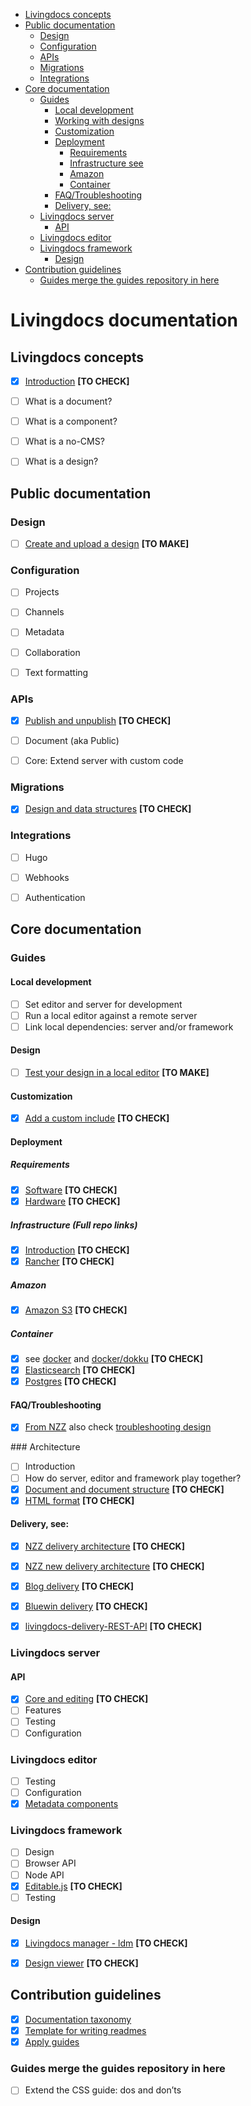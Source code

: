- [Livingdocs concepts](#livingdocs-concepts)
- [Public documentation](#public-documentation)
  - [Design](#design)
  - [Configuration](#configuration)
  - [APIs](#apis)
  - [Migrations](#migrations)
  - [Integrations](#integrations)
- [Core documentation](#core-documentation)
  - [Guides](#guides)
    - [Local development](#local-development)
    - [Working with designs](#working-with-designs)
    - [Customization](#customization)
    - [Deployment](#deployment)
      - [Requirements](#requirements)
      - [Infrastructure see](#infrastructure-see)
      - [Amazon](#amazon)
      - [Container](#container)
    - [FAQ/Troubleshooting](#faqtroubleshooting)
    - [Delivery, see:](#delivery-see)
  - [Livingdocs server](#livingdocs-server)
    - [API](#api)
  - [Livingdocs editor](#livingdocs-editor)
  - [Livingdocs framework](#livingdocs-framework)
    - [Design](#design-1)
- [Contribution guidelines](#contribution-guidelines)
  - [Guides merge the guides repository in here](#guides-merge-the-guides-repository-in-here)




# Livingdocs documentation




## Livingdocs concepts

- [x] [Introduction](./livingdocs-concepts/introduction.md) **[TO CHECK]**
- [ ] What is a document?
- [ ] What is a component?
- [ ] What is a no-CMS?
- [ ] What is a design?




## Public documentation


### Design

- [ ] [Create and upload a design](./livingdocs-documentation/design)  **[TO MAKE]**


### Configuration

- [ ] Projects
- [ ] Channels
- [ ] Metadata
- [ ] Collaboration
- [ ] Text formatting


### APIs

- [x] [Publish and unpublish](./public-documentation/APIs/publish-plugin.md) **[TO CHECK]**
- [ ] Document (aka Public)
- [ ] Core: Extend server with custom code


### Migrations

- [x] [Design and data structures](./public-documentation/migrations/migrations.md)  **[TO CHECK]**


### Integrations

- [ ] Hugo
- [ ] Webhooks
- [ ] Authentication




## Core documentation


### Guides

#### Local development
- [ ] Set editor and server for development
- [ ] Run a local editor against a remote server
- [ ] Link local dependencies: server and/or framework

#### Design
- [ ] [Test your design in a local editor](./core-documentation/design) **[TO MAKE]**

#### Customization
- [x] [Add a custom include](./core-documentation/customization/add-custom-include.md) **[TO CHECK]**

#### Deployment

##### Requirements
- [x] [Software](./core-documentation/guides/deployment/requirements.md) **[TO CHECK]**
- [x] [Hardware](./core-documentation/guides/deployment/hardware-requirements.md) **[TO CHECK]**

##### Infrastructure (Full repo links)
- [x] [Introduction](https://github.com/upfrontIO/infrastructure) **[TO CHECK]**
- [x] [Rancher](https://github.com/upfrontIO/livingdocs-rancher)  **[TO CHECK]**

##### Amazon
- [x] [Amazon S3](./core-documentation/guides/amazon/amazon_s3.md) **[TO CHECK]**

##### Container
- [x] see [docker](https://github.com/upfrontIO/livingdocs-docker) and [docker/dokku](https://github.com/upfrontIO/livingdocs/blob/master/deployment/docker.md) **[TO CHECK]**
- [x] [Elasticsearch](https://github.com/upfrontIO/dockerfile-elasticsearch) **[TO CHECK]**
- [x] [Postgres](https://github.com/upfrontIO/dockerfile-postgres) **[TO CHECK]**

#### FAQ/Troubleshooting
- [x] [From NZZ](https://github.com/nzzdev/cms-troubleshoot-guide) also check [troubleshooting design](https://github.com/nzzdev/morpheus/blob/develop/livingdocs/readme.md)


### Architecture

- [ ] Introduction
- [ ] How do server, editor and framework play together?
- [x] [Document and document structure](https://github.com/nzzdev/nzz-standard/blob/master/docs/json-format.md) **[TO CHECK]**
- [x] [HTML format](https://github.com/nzzdev/nzz-standard/blob/master/docs/html-format.md) **[TO CHECK]**

#### Delivery, see:
  - [x] [NZZ delivery architecture](https://github.com/nzzdev/cms-guide/blob/master/architecture/delivery_current.md) **[TO CHECK]**
  - [x] [NZZ new delivery architecture](https://github.com/nzzdev/cms-guide/blob/master/architecture/delivery_new.md) **[TO CHECK]**
  - [x] [Blog delivery](https://github.com/upfrontIO/livingdocs-delivery) **[TO CHECK]**
  - [x] [Bluewin delivery](https://github.com/upfrontIO/bluewin-delivery) **[TO CHECK]**
  - [x] [livingdocs-delivery-REST-API](https://github.com/upfrontIO/livingdocs/tree/master/delivery) **[TO CHECK]**


### Livingdocs server

#### API
- [x] [Core and editing](https://github.com/upfrontIO/livingdocs/tree/master/server) **[TO CHECK]**
- [ ] Features
- [ ] Testing
- [ ] Configuration

### Livingdocs editor

  - [ ] Testing
  - [ ] Configuration
  - [x] [Metadata components](https://github.com/upfrontIO/livingdocs-editor/pull/1088)

### Livingdocs framework

- [ ] Design
- [ ] Browser API
- [ ] Node API
- [x] [Editable.js](https://github.com/upfrontIO/editable.js) **[TO CHECK]**
- [ ] Testing

#### Design

- [x] [Livingdocs manager - ldm](https://github.com/upfrontIO/livingdocs-manager) **[TO CHECK]**
- [x] [Design viewer](https://github.com/upfrontIO/livingdocs-design-viewer) **[TO CHECK]**




## Contribution guidelines

- [x] [Documentation taxonomy]()
- [x] [Template for writing readmes]()
- [x] [Apply guides](https://github.com/upfrontIO/apply-guides)

### Guides merge the guides repository in here
  - [ ] Extend the CSS guide: dos and don’ts

